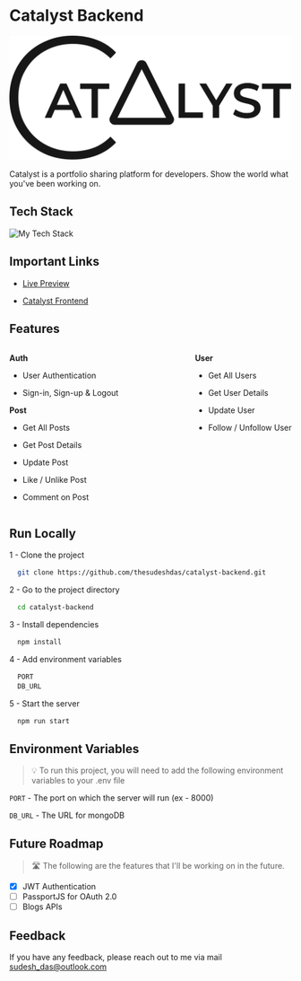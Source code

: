# Catalyst Backend

<a style="cursor:pointer; text-decoration:none;" href='https://catalyst-react.netlify.app' target='blank'>![Catalyst](/docs/catalystLong.png)</a>

Catalyst is a portfolio sharing platform for developers.
Show the world what you've been working on.

## Tech Stack

<img src="https://github-readme-tech-stack.vercel.app/api/cards?showBorder=false&lineCount=1&hideBg=true&hideTitle=true&line1=mongoDB,MongoDB,47A248;node.js,Node.JS,339933;express,express,000000;" alt="My Tech Stack" />

## Important Links

- [Live Preview](https://catalyst-react.netlify.app)

- [Catalyst Frontend](https://github.com/thesudeshdas/catalyst)

## Features

<div style="display: flex; width: 100%; justify-content: space-between;"> 
  <div>
  
**Auth**

- User Authentication

- Sign-in, Sign-up & Logout

**Post**

- Get All Posts
- Get Post Details
- Update Post
- Like / Unlike Post
- Comment on Post
  </div>

  <div>

**User**

- Get All Users
- Get User Details
- Update User
- Follow / Unfollow User

  </div>

</div>

## Run Locally

1 - Clone the project

```bash
  git clone https://github.com/thesudeshdas/catalyst-backend.git
```

2 - Go to the project directory

```bash
  cd catalyst-backend
```

3 - Install dependencies

```bash
  npm install
```

4 - Add environment variables

```bash
  PORT
  DB_URL
```

5 - Start the server

```bash
  npm run start
```

## Environment Variables

> 💡 To run this project, you will need to add the following environment variables to your .env file

`PORT` -
The port on which the server will run (ex - 8000)

`DB_URL` - The URL for mongoDB

## Future Roadmap

> 🛣️ The following are the features that I'll be working on in the future.

- [x] JWT Authentication
- [ ] PassportJS for OAuth 2.0
- [ ] Blogs APIs

## Feedback

If you have any feedback, please reach out to me via mail [sudesh_das@outlook.com](mailto:sudesh_das@outlook.com)
